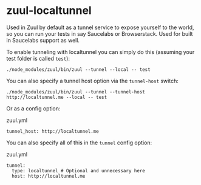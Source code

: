 # zuul-localtunnel

Used in Zuul by default as a tunnel service to expose yourself to the world, so you can run your tests in say Saucelabs or Browserstack. Used for built in Saucelabs support as well.

To enable tunneling with localtunnel you can simply do this (assuming your test folder is called `test`):

```
./node_modules/zuul/bin/zuul --tunnel --local -- test
```

You can also specify a tunnel host option via the `tunnel-host` switch:

```
./node_modules/zuul/bin/zuul --tunnel --tunnel-host http://localtunnel.me --local -- test
```

Or as a config option:

zuul.yml
```
tunnel_host: http://localtunnel.me
```

You can also specify all of this in the `tunnel` config option:

zuul.yml
```
tunnel:
  type: localtunnel # Optional and unnecessary here
  host: http://localtunnel.me
```
